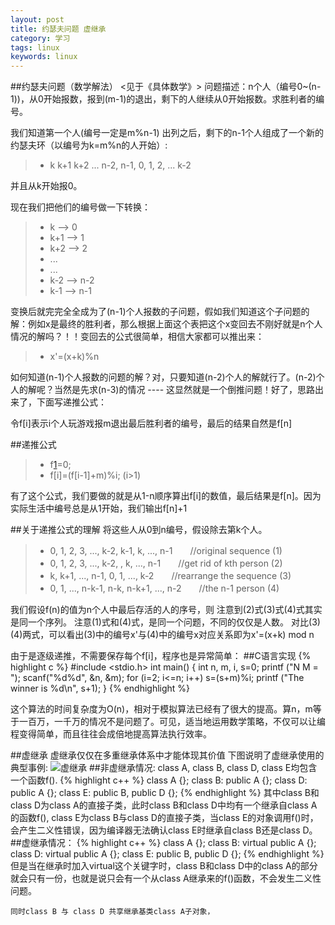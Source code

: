 ```yaml
---
layout: post
title: 约瑟夫问题 虚继承
category: 学习
tags: linux
keywords: linux
---
```

##约瑟夫问题（数学解法）
<见于《具体数学》>
问题描述：n个人（编号0~(n-1))，从0开始报数，报到(m-1)的退出，剩下的人继续从0开始报数。求胜利者的编号。

我们知道第一个人(编号一定是m%n-1) 出列之后，剩下的n-1个人组成了一个新的约瑟夫环（以编号为k=m%n的人开始）:
>* k  k+1  k+2  ... n-2, n-1, 0, 1, 2, ... k-2

并且从k开始报0。

现在我们把他们的编号做一下转换：
>* k     --> 0
>* k+1   --> 1
>* k+2   --> 2
>* ...
>* ...
>* k-2   --> n-2
>* k-1   --> n-1

变换后就完完全全成为了(n-1)个人报数的子问题，假如我们知道这个子问题的解：例如x是最终的胜利者，那么根据上面这个表把这个x变回去不刚好就是n个人情况的解吗？！！变回去的公式很简单，相信大家都可以推出来：
>* x'=(x+k)%n

如何知道(n-1)个人报数的问题的解？对，只要知道(n-2)个人的解就行了。(n-2)个人的解呢？当然是先求(n-3)的情况 ---- 这显然就是一个倒推问题！好了，思路出来了，下面写递推公式：

令f[i]表示i个人玩游戏报m退出最后胜利者的编号，最后的结果自然是f[n]

##递推公式
>* f[1]=0;
>* f[i]=(f[i-1]+m)%i;  (i>1)

有了这个公式，我们要做的就是从1-n顺序算出f[i]的数值，最后结果是f[n]。因为实际生活中编号总是从1开始，我们输出f[n]+1

##关于递推公式的理解
将这些人从0到n编号，假设除去第k个人。

>* 0, 1, 2, 3, ..., k-2, k-1, k, ..., n-1　　//original sequence (1)
>* 0, 1, 2, 3, ..., k-2,      , k, ..., n-1　　//get rid of kth person (2)
>* k, k+1, ..., n-1,    0,    1,        ..., k-2　　//rearrange the sequence (3)
>* 0, 1,     ..., n-k-1, n-k, n-k+1, ..., n-2　　//the n-1 person (4)

我们假设f(n)的值为n个人中最后存活的人的序号，则
注意到(2)式(3)式(4)式其实是同一个序列。
注意(1)式和(4)式，是同一个问题，不同的仅仅是人数。
对比(3)(4)两式，可以看出(3)中的编号x'与(4)中的编号x对应关系即为x'=(x+k) mod n

由于是逐级递推，不需要保存每个f[i]，程序也是异常简单：
##C语言实现
{% highlight c %}
#include <stdio.h>
int main()
{
  int n, m, i, s=0;
  printf ("N M = "); scanf("%d%d", &n, &m);
  for (i=2; i<=n; i++) s=(s+m)%i;
  printf ("The winner is %d\n", s+1);
}
{% endhighlight %}

这个算法的时间复杂度为O(n)，相对于模拟算法已经有了很大的提高。算n，m等于一百万，一千万的情况不是问题了。可见，适当地运用数学策略，不仅可以让编程变得简单，而且往往会成倍地提高算法执行效率。

##虚继承
虚继承仅仅在多重继承体系中才能体现其价值
下图说明了虚继承使用的典型事例:
![虚继承][1]
##非虚继承情况:
class A, class B, class D, class E均包含一个函数f().
{% highlight c++ %}
class A {};
class B: public A {};
class D: public A {};
class E: public B, public D {};
{% endhighlight %}
其中class B和class D为class A的直接子类，此时class B和class D中均有一个继承自class A的函数f(), class E为class B与class D的直接子类，当class E的对象调用f()时，会产生二义性错误，因为编译器无法确认class E时继承自class B还是class D。
##虚继承情况：
{% highlight c++ %}
class A {};
class B: virtual public A {};
class D: virtual public A {};
class E: public B, public D {};
{% endhighlight %}
但是当在继承时加入virtual这个关键字时，class B和class D中的class A的部分就会只有一份，也就是说只会有一个从class A继承来的f()函数，不会发生二义性问题。

    同时class B 与 class D 共享继承基类class A子对象，

  [1]: http://h.hiphotos.bdimg.com/album/s%3D1100%3Bq%3D90/sign=9bc6f2eccebf6c81f33728e98c0e8a44/a8ec8a13632762d0f047b23ba2ec08fa513dc63c.jpg
